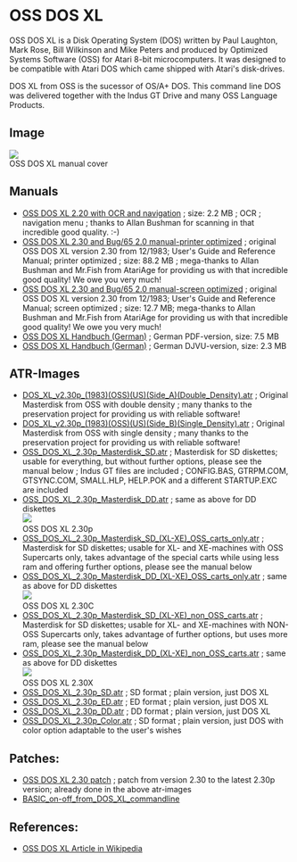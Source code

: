 # OSS DOS XL  
  
OSS DOS XL is a Disk Operating System (DOS) written by Paul Laughton, Mark Rose, Bill Wilkinson and Mike Peters and produced by Optimized Systems Software (OSS) for Atari 8-bit microcomputers. It was designed to be compatible with Atari DOS which came shipped with Atari's disk-drives.  
  
DOS XL from OSS is the sucessor of OS/A+ DOS. This command line DOS was delivered together with the Indus GT Drive and many OSS Language Products.  
  
## Image  
![](attachments/DOS_XL_Cover.jpg)  
OSS DOS XL manual cover  
  
## Manuals  
- [OSS DOS XL 2.20 with OCR and navigation](attachments/DOS_XL_2_20_OSS-OCR.pdf) ; size: 2.2 MB ; OCR ; navigation menu ; thanks to Allan Bushman for scanning in that incredible good quality. :-)  
- [OSS DOS XL 2.30 and Bug/65 2.0 manual-printer optimized](http://data.atariwiki.org/DOC/OSS_DOS_XL_2.30_and_Bug-65_2.0-Manual-Print.pdf) ; original OSS DOS XL version 2.30 from 12/1983; User's Guide and Reference Manual; printer optimized ; size: 88.2 MB ; mega-thanks to Allan Bushman and Mr.Fish from AtariAge for providing us with that incredible good quality! We owe you very much!  
- [OSS DOS XL 2.30 and Bug/65 2.0 manual-screen optimized](http://data.atariwiki.org/DOC/OSS_DOS_XL_2.30_and_Bug-65_2.0-Manual-Screen.pdf) ; original OSS DOS XL version 2.30 from 12/1983; User's Guide and Reference Manual; screen optimized ; size: 12.7 MB; mega-thanks to Allan Bushman and Mr.Fish from AtariAge for providing us with that incredible good quality! We owe you very much!  
- [OSS DOS XL Handbuch (German)](attachments/dosxldt.pdf) ; German PDF-version, size: 7.5 MB  
- [OSS DOS XL Handbuch (German)](attachments/dosxldt.djvu) ; German DJVU-version, size: 2.3 MB  
  
## ATR-Images  
- [DOS_XL_v2.30p_(1983)(OSS)(US)(Side_A)(Double_Density).atr](attachments/DOS_XL_v2.30p_(1983)(OSS)(US)(Side_A)(Double_Density).atr) ; Original Masterdisk from OSS with double density ; many thanks to the preservation project for providing us with reliable software!  
- [DOS_XL_v2.30p_(1983)(OSS)(US)(Side_B)(Single_Density).atr](attachments/DOS_XL_v2.30p_(1983)(OSS)(US)(Side_B)(Single_Density).atr) ; Original Masterdisk from OSS with single density ; many thanks to the preservation project for providing us with reliable software!  
- [OSS_DOS_XL_2.30p_Masterdisk_SD.atr](attachments/OSS_DOS_XL_2.30p_Masterdisk_SD.atr) ; Masterdisk for SD diskettes; usable for everything, but without further options, please see the manual below ; Indus GT files are included ; CONFIG.BAS, GTRPM.COM, GTSYNC.COM, SMALL.HLP, HELP.POK and a different STARTUP.EXC are included  
- [OSS_DOS_XL_2.30p_Masterdisk_DD.atr](attachments/OSS_DOS_XL_2.30p_Masterdisk_DD.atr) ; same as above for DD diskettes  
![](attachments/p.jpg)  
OSS DOS XL 2.30p   
- [OSS_DOS_XL_2.30p_Masterdisk_SD_(XL-XE)_OSS_carts_only.atr](attachments/OSS_DOS_XL_2.30p_Masterdisk_SD_(XL-XE)_OSS_carts_only.atr) ; Masterdisk for SD diskettes; usable for XL- and XE-machines with OSS Supercarts only, takes advantage of the special carts while using less ram and offering further options, please see the manual below  
- [OSS_DOS_XL_2.30p_Masterdisk_DD_(XL-XE)_OSS_carts_only.atr](attachments/OSS_DOS_XL_2.30p_Masterdisk_DD_(XL-XE)_OSS_carts_only.atr) ; same as above for DD diskettes  
![](attachments/C.jpg)  
OSS DOS XL 2.30C   
- [OSS_DOS_XL_2.30p_Masterdisk_SD_(XL-XE)_non_OSS_carts.atr](attachments/OSS_DOS_XL_2.30p_Masterdisk_SD_(XL-XE)_non_OSS_carts.atr) ; Masterdisk for SD diskettes; usable for XL- and XE-machines with NON-OSS Supercarts only, takes advantage of further options, but uses more ram, please see the manual below  
- [OSS_DOS_XL_2.30p_Masterdisk_DD_(XL-XE)_non_OSS_carts.atr](attachments/OSS_DOS_XL_2.30p_Masterdisk_DD_(XL-XE)_non_OSS_carts.atr) ; same as above for DD diskettes  
![](attachments/X.jpg)  
OSS DOS XL 2.30X   
- [OSS_DOS_XL_2.30p_SD.atr](attachments/OSS_DOS_XL_2.30p_SD.atr) ; SD format ; plain version, just DOS XL  
- [OSS_DOS_XL_2.30p_ED.atr](attachments/OSS_DOS_XL_2.30p_ED.atr) ; ED format ; plain version, just DOS XL  
- [OSS_DOS_XL_2.30p_DD.atr](attachments/OSS_DOS_XL_2.30p_DD.atr) ; DD format ; plain version, just DOS XL  
- [OSS_DOS_XL_2.30p_Color.atr](attachments/OSS_DOS_XL_2.30p_Color.atr) ; SD format ; plain version, just DOS with color option adaptable to the user's wishes  
  
## Patches:  
- [OSS DOS XL 2.30 patch](../DOS_XL_2.30_patch/index.md) ; patch from version 2.30 to the latest 2.30p version; already done in the above atr-images  
- [BASIC_on-off_from_DOS_XL_commandline](../BASIC_on-off_from_DOS_XL_commandline/index.md)  
  
## References:  
- [OSS DOS XL Article in Wikipedia](http://en.wikipedia.org/wiki/DOS_XL)  
